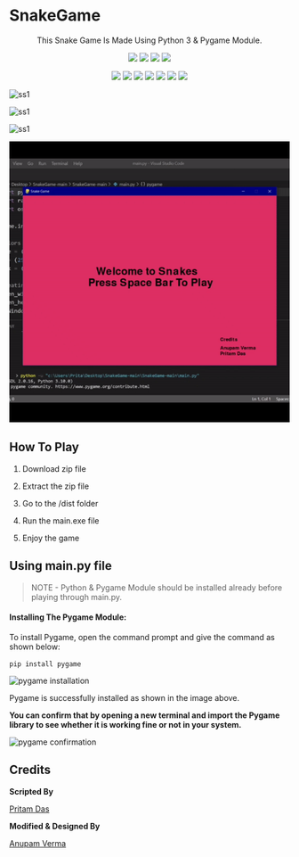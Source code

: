 # SnakeGame

<p align="center">
This Snake Game Is Made Using Python 3 & Pygame Module. 
</p>

<p align="center">
<a href="https://github.com/anupam215769/SnakeGame"><img src="https://badges.frapsoft.com/os/v1/open-source.svg?v=103"></a>
<a href="https://github.com/anupam215769/SnakeGame"><img src="https://img.shields.io/badge/Built%20by-developers%20%3C%2F%3E-0059b3"></a>
<a href="https://github.com/anupam215769/SnakeGame"><img src="https://img.shields.io/static/v1.svg?label=Contributions&message=Welcome&color=yellow"></a>
<a href="https://github.com/smaranjitghose/"><img src="https://img.shields.io/badge/Maintained%3F-yes-brightgreen.svg?v=103"></a>
</p>
<p align="center">
<a href="https://github.com/anupam215769/SnakeGame/graphs/contributors"><img src="https://img.shields.io/github/contributors/anupam215769/SnakeGame?color=brightgreen"></a>
<a href="https://github.com/anupam215769/SnakeGame/stargazers"><img src="https://img.shields.io/github/stars/anupam215769/SnakeGame?color=0059b3"></a>
<a href="https://github.com/anupam215769/SnakeGame/network/members"><img src="https://img.shields.io/github/forks/anupam215769/SnakeGame?color=yellow"></a>
<a href="https://github.com/anupam215769/SnakeGame/issues"><img src="https://img.shields.io/github/issues/anupam215769/SnakeGame?color=0059b3"></a>
<a href="https://github.com/anupam215769/SnakeGame/issues?q=is%3Aissue+is%3Aclosed"><img src="https://img.shields.io/github/issues-closed-raw/anupam215769/SnakeGame?color=yellow"></a>
<a href="https://github.com/anupam215769/SnakeGame/pulls"><img src="https://img.shields.io/github/issues-pr/anupam215769/SnakeGame?color=brightgreen"></a>
<a href="https://github.com/anupam215769/SnakeGame/pulls?q=is%3Apr+is%3Aclosed"><img src="https://img.shields.io/github/issues-pr-closed-raw/anupam215769/SnakeGame?color=0059b3"></a>
</p>
  
![ss1](https://i.ibb.co/cTr5bBR/Screenshot-1.png)

![ss1](https://i.ibb.co/hXp9Jdb/Screenshot-2.png)

![ss1](https://i.ibb.co/t21fVmF/Screenshot-3.png)

<p align="center"><img src="https://raw.githubusercontent.com/anupam215769/SnakeGame/main/ezgif-3-d2bfe6f9ea29.gif"></p>


## How To Play

1. Download zip file 

2. Extract the zip file

3. Go to the /dist folder

4. Run the main.exe file

5. Enjoy the game


## Using main.py file

>NOTE - Python & Pygame Module should be installed already before playing through main.py.



#### Installing The Pygame Module:

To install Pygame, open the command prompt and give the command as shown below:

```
pip install pygame
```

![pygame installation](https://media.geeksforgeeks.org/wp-content/uploads/20210415121952/WhatsAppImage20210415at121530PM.jpeg)

Pygame is successfully installed as shown in the image above.

**You can confirm that by opening a new terminal and import the Pygame library to see whether it is working fine or not in your system.**

![pygame confirmation](https://media.geeksforgeeks.org/wp-content/uploads/20210415121950/WhatsAppImage20210415at121849PM.jpeg)



## Credits

**Scripted By**

[Pritam Das](https://github.com/hacker-404-error)


**Modified & Designed By**

[Anupam Verma](https://github.com/anupam215769)



